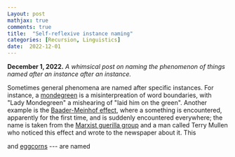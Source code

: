 ```yaml
---
Layout: post
mathjax: true
comments: true
title:  "Self-reflexive instance naming"
categories: [Recursion, Linguistics]
date:  2022-12-01
---
```


**December 1, 2022.** *A whimsical post on naming the phenomenon of
  things named after an instance after an instance.*

Sometimes general phenomena are named after specific instances.
For instance, a [mondegreen](https://en.wikipedia.org/wiki/Mondegreen)
is a misinterpreation of word boundaries, with "Lady Mondegreen" a
mishearing of "laid him on the green".
Another example is the
[Baader-Meinhof effect](https://en.wikipedia.org/wiki/Frequency_illusion),
where a something is encountered, apparently for the first time, and
is suddenly encountered everywhere; the name is taken from the
[Marxist guerilla group](https://en.wikipedia.org/wiki/Red_Army_Faction)
and a man called Terry Mullen who noticed this effect and wrote to the
newspaper about it.
This 

and [eggcorns](https://en.wikipedia.org/wiki/Eggcorn) --- are named
